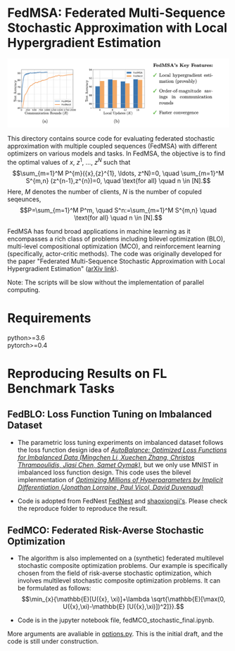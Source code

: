 # FedMSA: Federated Multi-Sequence Stochastic Approximation with Local Hypergradient Estimation





![alt ](figs/fedMSA-feature.png)

This directory contains source code for evaluating federated stochastic approximation with multiple coupled sequences (FedMSA) with different optimizers on various models and tasks.  In FedMSA, the objective is to find the optimal values of ${x}$, ${z}^{1}$, $\ldots$, ${z}^{N}$ such that
$$\sum_{m=1}^M P^{m}({x},{z}^{1}, \ldots, z^N)=0, \quad \sum_{m=1}^M S^{m,n} (z^{n-1},z^{n})=0, \quad \text{for all}  \quad n \in [N].$$
Here, $M$ denotes the number of clients,  $N$ is the number of copuled seqeunces, $$P=\sum_{m=1}^M P^m, \quad S^n:=\sum_{m=1}^M S^{m,n}  \quad \text{for all} \quad  n \in [N].$$

FedMSA has found broad applications in machine learning as it encompasses a rich class of problems including bilevel optimization (BLO), multi-level compositional optimization (MCO), and reinforcement learning (specifically, actor-critic methods). The code was originally developed for the paper
"Federated Multi-Sequence Stochastic Approximation with Local Hypergradient Estimation" ([arXiv link](https://arxiv.org/submit/4930672)).
 
 

Note: The scripts will be slow without the implementation of parallel computing. 

# Requirements
python>=3.6  
pytorch>=0.4

# Reproducing Results on FL Benchmark Tasks

## FedBLO: Loss Function Tuning on Imbalanced Dataset
- The parametric loss tuning experiments on imbalanced dataset follows the loss function design idea of 
[*AutoBalance: Optimized Loss Functions for Imbalanced Data (Mingchen Li, Xuechen Zhang, Christos Thrampoulidis, Jiasi Chen, Samet Oymak)*](https://openreview.net/pdf?id=ebQXflQre5a), but we only use MNIST in imbalanced loss function design. This code uses the bilevel implenmentation of 
[*Optimizing Millions of Hyperparameters by Implicit Differentiation (Jonathan Lorraine, Paul Vicol, David Duvenaud)*](https://arxiv.org/abs/1911.02590)

- Code is adopted from FedNest [FedNest](https://github.com/ucr-optml/FedNest) and [shaoxiongji's](https://github.com/shaoxiongji/federated-learning). Please check the reproduce folder to reproduce the result.


## FedMCO: Federated  Risk-Averse Stochastic Optimization
- The algorithm is also implemented on a (synthetic) federated multilevel stochastic composite optimization problems.  Our example is specifically chosen from the field of risk-averse stochastic optimization, which involves multilevel stochastic composite optimization problems. It can be formulated as follows: 
$$\min_{x}{\mathbb{E}[U({x}, \xi)]+\lambda \sqrt{\mathbb{E}[\max(0, U({x},\xi)-\mathbb{E} [U({x},\xi)])^2]}}.$$


- Code is in the jupyter notebook file, fedMCO_stochastic_final.ipynb.



More arguments are avaliable in [options.py](utils/options.py). This is the initial draft, and the code is still under construction.
